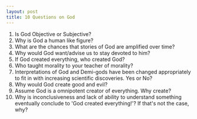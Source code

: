 ```yaml
---
layout: post
title: 10 Questions on God
---
```


1. Is God Objective or Subjective?
2. Why is God a human like figure?
3. What are the chances that stories of God are amplified over time?
4. Why would God want/advise us to stay devoted to him?
5. If God created everything, who created God?
6. Who taught morality to your teacher of morality?
7. Interpretations of God and Demi-gods have been changed appropriately to fit in with increasing scientific discoveries. Yes or No?
8. Why would God create good and evil?
9. Assume God is a omnipotent creator of everything. Why create?
10. Why is inconclusiveness and lack of ability to understand something eventually conclude to 'God created everything!'? If that's not the case, why?
